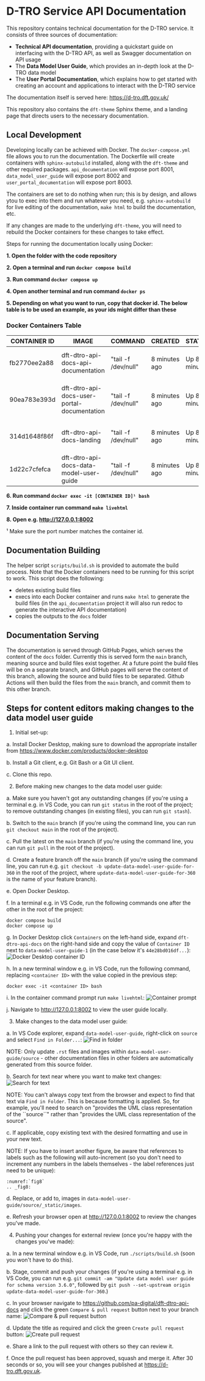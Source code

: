 # D-TRO Service API Documentation

This repository contains technical documentation for the D-TRO service. It consists of three sources of documentation:

* **Technical API documentation**, providing a quickstart guide on interfacing with the D-TRO API, as well as Swagger documentation on API usage
* The **Data Model User Guide**, which provides an in-depth look at the D-TRO data model
* The **User Portal Documentation**, which explains how to get started with creating an account and applications to interact with the D-TRO service

The documentation itself is served here: https://d-tro.dft.gov.uk/

This repository also contains the `dft-theme` Sphinx theme, and a landing page that directs users to the necessary documentation.

## Local Development

Developing locally can be achieved with Docker. The `docker-compose.yml` file allows you to run the documentation. The Dockerfile will create containers with `sphinx-autobuild` installed, along with the `dft-theme` and other required packages. `api_documentation` will expose port 8001, `data_model_user_guide` will expose port 8002 and `user_portal_documentation` will expose port 8003.

The containers are set to do nothing when run; this is by design, and allows ytou to exec into them and run whatever you need, e.g. `sphinx-autobuild` for live editing of the documentation, `make html` to build the documentation, etc.

If any changes are made to the underlying `dft-theme`, you will need to rebuild the Docker containers for these changes to take effect.

Steps for running the documentation locally using Docker:

**1. Open the folder with the code repository**

**2. Open a terminal and run `docker compose build`**

**3. Run command `docker compose up`**

**4. Open another terminal and run command `docker ps`**

**5. Depending on what you want to run, copy that docker id. The below table is to be used an example, as your ids might differ than these**

### Docker Containers Table

| CONTAINER ID | IMAGE                                       | COMMAND             | CREATED       | STATUS       | PORTS                                       | NAMES                                         |
|--------------|---------------------------------------------|---------------------|---------------|--------------|---------------------------------------------|-----------------------------------------------|
| fb2770ee2a88 | dft-dtro-api-docs-api-documentation         | "tail -f /dev/null" | 8 minutes ago | Up 8 minutes | 0.0.0.0:8001->8001/tcp, [::]:8001->8001/tcp | dft-dtro-api-docs-api-documentation-1         |
| 90ea783e393d | dft-dtro-api-docs-user-portal-documentation | "tail -f /dev/null" | 8 minutes ago | Up 8 minutes | 0.0.0.0:8003->8003/tcp, [::]:8003->8003/tcp | dft-dtro-api-docs-user-portal-documentation-1 |
| 314d1648f86f | dft-dtro-api-docs-landing                   | "tail -f /dev/null" | 8 minutes ago | Up 8 minutes | 0.0.0.0:8000->8000/tcp, [::]:8000->8000/tcp | dft-dtro-api-docs-landing-1                   |
| 1d22c7cfefca | dft-dtro-api-docs-data-model-user-guide     | "tail -f /dev/null" | 8 minutes ago | Up 8 minutes | 0.0.0.0:8002->8002/tcp, [::]:8002->8002/tcp | dft-dtro-api-docs-data-model-user-guide-1     |

**6. Run command `docker exec -it [CONTAINER ID]¹ bash`**

**7. Inside container run command `make livehtml`**

**8. Open e.g. http://127.0.0.1:8002**

¹ Make sure the port number matches the container id.

## Documentation Building

The helper script `scripts/build.sh` is provided to automate the build process. Note that the Docker containers need to be running for this script to work. This script does the following:

* deletes existing build files
* execs into each Docker container and runs `make html` to generate the build files (in the `api_documentation` project it will also run redoc to generate the interactive API documentation)
* copies the outputs to the `docs` folder

## Documentation Serving

The documentation is served through GitHub Pages, which serves the content of the `docs` folder. Currently this is served form the `main` branch, meaning source and build files exist together. At a future point the build files will be on a separate branch, and GitHub pages will serve the content of this branch, allowing the source and build files to be separated. Github Actions will then build the files from the `main` branch, and commit them to this other branch.

## Steps for content editors making changes to the data model user guide

1. Initial set-up:

a. Install Docker Desktop, making sure to download the appropriate installer from https://www.docker.com/products/docker-desktop

b. Install a Git client, e.g. Git Bash or a Git UI client.

c. Clone this repo.


2. Before making new changes to the data model user guide:

a. Make sure you haven't got any outstanding changes (if you're using a terminal e.g. in VS Code, you can run `git status` in the root of the project; to remove outstanding changes (in existing files), you can run `git stash`).

b. Switch to the `main` branch (if you're using the command line, you can run `git checkout main` in the root of the project).

c. Pull the latest on the `main` branch (if you're using the command line, you can run `git pull` in the root of the project).

d. Create a feature branch off the `main` branch (if you're using the command line, you can run e.g. `git checkout -b update-data-model-user-guide-for-360` in the root of the project, where `update-data-model-user-guide-for-360` is the name of your feature branch).

e. Open Docker Desktop.

f. In a terminal e.g. in VS Code, run the following commands one after the other in the root of the project:
```
docker compose build
docker compose up
```
g. In Docker Desktop click `Containers` on the left-hand side, expand `dft-dtro-api-docs` on the right-hand side and copy the value of `Container ID` next to `data-model-user-guide-1` (in the case below it's `44e28bd016df...`):
![Docker Desktop container ID](readme-images/docker-desktop-container-id.png)

h. In a new terminal window e.g. in VS Code, run the following command, replacing `<container ID>` with the value copied in the previous step:
```
docker exec -it <container ID> bash
```
i. In the container command prompt run `make livehtml`:
![Container prompt](readme-images/container-prompt.png)

j. Navigate to http://127.0.0.1:8002 to view the user guide locally.


3. Make changes to the data model user guide:

a. In VS Code explorer, expand `data-model-user-guide`, right-click on `source` and select `Find in Folder...`:
![Find in folder](readme-images/find-in-folder.png)

NOTE: Only update `.rst` files and images within `data-model-user-guide/source` - other documentation files in other folders are automatically generated from this source folder.

b. Search for text near where you want to make text changes:
![Search for text](readme-images/search-for-text.png)

NOTE: You can't always copy text from the browser and expect to find that text via `Find in Folder`. This is because formatting is applied. So, for example, you'll need to search on "provides the UML class representation of the &#96;&#96;source&#96;&#96;" rather than "provides the UML class representation of the source".

c. If applicable, copy existing text with the desired formatting and use in your new text.

NOTE: If you have to insert another figure, be aware that references to labels such as the following will auto-increment (so you don't need to increment any numbers in the labels themselves - the label references just need to be unique):
```
:numref:`fig8`
.. _fig8:
```

d. Replace, or add to, images in `data-model-user-guide/source/_static/images`.

e. Refresh your browser open at http://127.0.0.1:8002 to review the changes you've made.


4. Pushing your changes for external review (once you're happy with the changes you've made):

a. In a new terminal window e.g. in VS Code, run `./scripts/build.sh` (soon you won't have to do this).

b. Stage, commit and push your changes (if you're using a terminal e.g. in VS Code, you can run e.g. `git commit -am "Update data model user guide for schema version 3.6.0"`, followed by `git push --set-upstream origin update-data-model-user-guide-for-360`.)

c. In your browser navigate to https://github.com/pa-digital/dft-dtro-api-docs and click the green `Compare & pull request` button next to your branch name:
![Compare & pull request button](readme-images/compare-and-pull-request-button.png)

d. Update the title as required and click the green `Create pull request` button:
![Create pull request](readme-images/create-pull-request.png)

e. Share a link to the pull request with others so they can review it.

f. Once the pull request has been approved, squash and merge it. After 30 seconds or so, you will see your changes published at https://d-tro.dft.gov.uk.